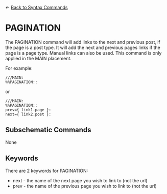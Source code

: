 <- [Back to Syntax Commands](syntax-commands.md)

# PAGINATION

The PAGINATION command will add links to the next and previous post, if the page is a post type. It will add the next and previous pages links if the page is a page type. Manual links can also be used. This command is only applied in the MAIN placement.

For example:

    ///MAIN:
    %%PAGINATION::

or

    ///MAIN:
    %%PAGINATION::
    prev={ link1.page }:
    next={ link2.post }:

## Subschematic Commands

None

## Keywords

There are 2 keywords for PAGINATION:

- next - the name of the next page you wish to link to (not the url)
- prev - the name of the previous page you wish to link to (not the url)
